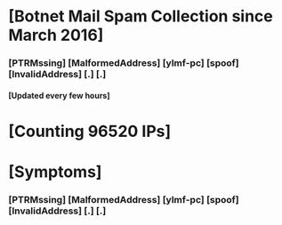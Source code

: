 # [Botnet Mail Spam Collection since March 2016]
### [PTRMssing] [MalformedAddress] [ylmf-pc] [spoof] [InvalidAddress] [.] [.]
#### [Updated every few hours]

# [Counting 96520 IPs]

# [Symptoms] 
###   [PTRMssing] [MalformedAddress] [ylmf-pc] [spoof] [InvalidAddress] [.] [.]
